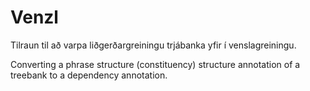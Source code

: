 # Venzl

Tilraun til að varpa liðgerðargreiningu trjábanka yfir í venslagreiningu.

Converting a phrase structure (constituency) structure annotation of a treebank to a dependency annotation.